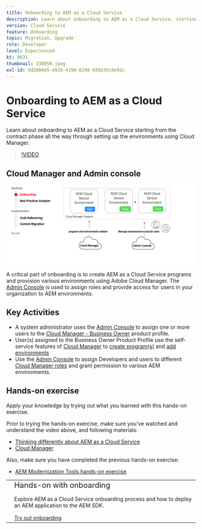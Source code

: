```yaml
---
title: Onboarding to AEM as a Cloud Service
description: Learn about onboarding to AEM as a Cloud Service, starting from the contract phase all the way to setting up environments using Cloud Manager.
version: Cloud Service
feature: Onboarding
topic: Migration, Upgrade
role: Developer
level: Experienced
kt: 8631
thumbnail: 336959.jpeg
exl-id: 9d2004e5-e928-4190-8298-695635c8e92c
---
```

# Onboarding to AEM as a Cloud Service 

Learn about onboarding to AEM as a Cloud Service starting from the contract phase all the way through setting up the environments using Cloud Manager.

>[!VIDEO](https://video.tv.adobe.com/v/336959/?quality=12&learn=on)

## Cloud Manager and Admin console

![Onboarding high level diagram](assets/onboarding-diagram.png)

A critical part of onboarding is to create AEM as a Cloud Service programs and provision various environments using Adobe Cloud Manager. The [Admin Console](https://adminconsole.adobe.com/) is used to assign roles and provide access for users in your organization to AEM environments.

## Key Activities

+ A system administrator uses the [Admin Console](https://adminconsole.adobe.com/) to assign one or more users to the [Cloud Manager - Business Owner](https://experienceleague.adobe.com/docs/experience-manager-cloud-manager/using/requirements/setting-up-users-and-roles.html) product profile.
+ User(s) assigned to the Business Owner Product Profile use the self-service features of [Cloud Manager](https://experienceleague.adobe.com/docs/experience-manager-cloud-manager/using/introduction-to-cloud-manager.html) to [create program(s)](https://experienceleague.adobe.com/docs/experience-manager-cloud-service/implementing/using-cloud-manager/production-programs/creating-production-program.html) and [add environments](https://experienceleague.adobe.com/docs/experience-manager-cloud-service/implementing/using-cloud-manager/manage-environments.html)
+ Use the [Admin Console](https://adminconsole.adobe.com/) to assign Developers and users to different [Cloud Manager roles](https://experienceleague.adobe.com/docs/experience-manager-cloud-manager/using/requirements/setting-up-users-and-roles.html) and grant permission to various AEM environments.

## Hands-on exercise

Apply your knowledge by trying out what you learned with this hands-on exercise.

Prior to trying the hands-on exercise, make sure you've watched and understand the video above, and following materials:

+ [Thinking differently about AEM as a Cloud Service](./introduction.md)
+ [Cloud Manager](./cloud-manager.md)

Also, make sure you have completed the previous hands-on exercise:

+ [AEM Modernization Tools hands-on exercise](./aem-modernization-tools.md#hands-on-exercise)

<table style="border-width:0">
    <tr>
        <td style="width:150px">
            <a  rel="noreferrer"
                target="_blank"
                href="https://github.com/adobe/aem-cloud-engineering-video-series-exercises/tree/session3-onboarding#bootcamp---session-3-on-boarding"><img alt="Hands-on exercise GitHub repository" src="./assets/github.png"/>
            </a>        
        </td>
        <td style="width:100%;margin-bottom:1rem;">
            <div style="font-size:1.25rem;font-weight:400;">Hands-on with onboarding</div>
            <p style="margin:1rem 0">
                Explore AEM as a Cloud Service onboarding process and how to deploy an AEM application to the AEM SDK.
            </p>
            <a  rel="noreferrer"
                target="_blank"
                href="https://github.com/adobe/aem-cloud-engineering-video-series-exercises/tree/session3-onboarding#bootcamp---session-3-on-boarding" class="spectrum-Button spectrum-Button--primary spectrum-Button--sizeM">
                <span class="spectrum-Button-label has-no-wrap has-text-weight-bold">Try out onboarding</span>
            </a>
        </td>
    </tr>
</table>
